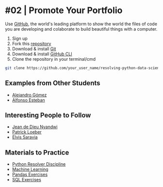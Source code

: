 # #02 | Promote Your Portfolio

Use [GitHub](https://github.com), the world's leading platform to show the world the files of code you are developing and colaborate to build beautiful things with a computer.

1. Sign up
2. Fork this [repository](https://github.com/jsulopz/resolving-python-data-science)
3. Download & install [Git](https://git-scm.com/downloads)
4. Download & install [GitHub CLI](https://cli.github.com/manual/installation)
5. Clone the repository in your terminal/cmd

```bash
git clone https://github.com/your_user_name/resolving-python-data-science.git
```

## Examples from Other Students

- [Alejandro Gómez](https://github.com/algoriv92)
- [Alfonso Esteban](https://github.com/apoboldon)

## Interesting People to Follow

- [Jean de Dieu Nyandwi](https://github.com/Nyandwi)
- [Patrick Loeber](https://github.com/python-engineer)
- [Elvis Saravia](https://github.com/omarsar)


## Materials to Practice

- [Python Resolver Discipline](https://github.com/jsulopz/python-resolver-discipline)
- [Machine Learning](https://github.com/jsulopz/machine-learning)
- [Pandas Exercises](https://github.com/jsulopz/pandas_exercises)
- [SQL Exercises](https://github.com/jsulopz/sql_exercises)